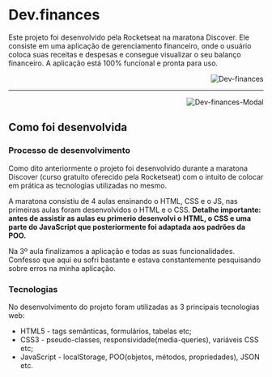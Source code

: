 # Dev.finances

Este projeto foi desenvolvido pela Rocketseat na maratona Discover. Ele consiste em uma aplicação de gerenciamento financeiro, onde o usuário coloca suas receitas e despesas e consegue visualizar o seu balanço financeiro. A aplicação está 100% funcional e pronta para uso.

<div align="right">
  
  ![Dev-finances](https://user-images.githubusercontent.com/86028187/149376016-42195b61-28c9-4d57-805b-7bef54c4efca.png)

  <hr>
  
  ![Dev-finances-Modal](https://user-images.githubusercontent.com/86028187/149376080-9caa784d-3bff-4a9a-af05-7b580ac23eba.png)

</div>

## Como foi desenvolvida

### Processo de desenvolvimento

Como dito anteriormente o projeto foi desenvolvido durante a maratona Discover (curso gratuito oferecido pela Rocketseat) com o intuito de colocar em prática as tecnologias utilizadas no mesmo.

A maratona consistiu de 4 aulas ensinando o HTML, CSS e o JS, nas primeiras aulas foram desenvolvidos o HTML e o CSS.
**Detalhe importante: antes de assistir as aulas eu primerio desenvolvi o HTML, o CSS e uma parte do JavaScript que posteriormente foi adaptada aos padrões da POO.**

Na 3º aula finalizamos a aplicação e todas as suas funcionalidades. Confesso que aqui eu sofri bastante e estava constantemente pesquisando sobre erros na minha aplicação.

### Tecnologias

No desenvolvimento do projeto foram utilizadas as 3 principais tecnologias web:

- HTML5 - tags semânticas, formulários, tabelas etc;
- CSS3 - pseudo-classes, responsividade(media-queries), variáveis CSS etc;
- JavaScript - localStorage, POO(objetos, métodos, propriedades), JSON etc.
